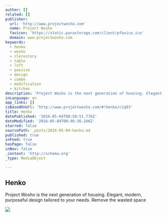 ```yaml
---
author: []
related: []
publisher:
  url: 'http://www.projectwosho.com'
  name: Project Wosho
  favicon: 'https://static.parastorage.com/client/pfavico.ico'
  domain: www.projectwosho.com
keywords:
  - henko
  - wosho
  - clerestory
  - table
  - loft
  - passive
  - design
  - combo
  - modification
  - kitchen
description: 'Project Wosho is the next generation of housing. Elegant, modern, purposeful design tailored to your needs. Remove the wasted space'
inLanguage: en
app_links: []
isBasedOnUrl: 'http://www.projectwosho.com/#!henko/c1q93'
title: Henko
datePublished: '2016-05-04T00:50:51.776Z'
dateModified: '2016-05-04T00:46:36.266Z'
starred: false
sourcePath: _posts/2016-05-04-henko.md
published: true
inFeed: true
hasPage: false
inNav: false
_context: 'http://schema.org'
_type: MediaObject

---
```

<article style=""><h1>Henko</h1><p>Project Wosho is the next generation of housing. Elegant, modern, purposeful design tailored to your needs. Remove the wasted space</p><img src="https://static.wixstatic.com/media/08c875_46cc4af147944addb286a3ebdea465f9.png" /></article>